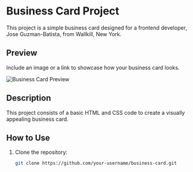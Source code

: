 # Business Card Project

This project is a simple business card designed for a frontend developer, Jose Guzman-Batista, from Wallkill, New York.

## Preview

Include an image or a link to showcase how your business card looks.

![Business Card Preview](link-to-image)

## Description

This project consists of a basic HTML and CSS code to create a visually appealing business card.

## How to Use

1. Clone the repository:

   ```bash
   git clone https://github.com/your-username/business-card.git
